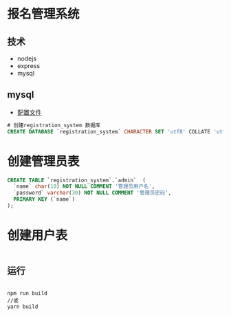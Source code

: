 # 报名管理系统

## 技术

+ nodejs
+ express
+ mysql

## mysql

+ [配置文件](./src/models/config.js)

```SQL
# 创建registration_system 数据库
CREATE DATABASE `registration_system` CHARACTER SET 'utf8' COLLATE 'utf8_general_ci';
```
# 创建管理员表

```SQL
CREATE TABLE `registration_system`.`admin`  (
  `name` char(10) NOT NULL COMMENT '管理员用户名',
  `password` varchar(30) NOT NULL COMMENT '管理员密码',
  PRIMARY KEY (`name`)
);
```

# 创建用户表
```SQL

```

## 运行

```shell

npm run build
//或
yarn build
```
